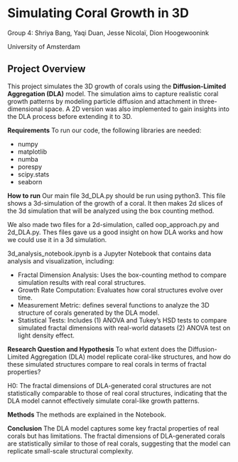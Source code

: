 # Simulating Coral Growth in 3D

Group 4:
Shriya Bang, Yaqi Duan, Jesse Nicolaï, Dion Hoogewoonink

University of Amsterdam

## Project Overview
This project simulates the 3D growth of corals using the **Diffusion-Limited Aggregation (DLA)** model. The simulation aims to capture realistic coral growth patterns by modeling particle diffusion and attachment in three-dimensional space. A 2D version was also implemented to gain insights into the DLA process before extending it to 3D.

**Requirements**
To run our code, the following libraries are needed:

- numpy
- matplotlib
- numba
- porespy
- scipy.stats
- seaborn

**How to run**
Our main file 3d_DLA.py should be run using python3. This file shows a 3d-simulation of the growth of a coral. It then makes 2d slices of the 3d simulation that will be analyzed using the box counting method.

We also made two files for a 2d-simulation, called oop_approach.py and 2d_DLA.py. Thes files gave us a good insight on how DLA works and how we could use it in a 3d simulation.

3d_analysis_notebook.ipynb is a Jupyter Notebook that contains data analysis and visualization, including:

- Fractal Dimension Analysis: Uses the box-counting method to compare simulation results with real coral structures.
- Growth Rate Computation: Evaluates how coral structures evolve over time.
- Measurement Metric: defines several functions to analyze the 3D structure of corals generated by the DLA model.
- Statistical Tests: Includes (1) ANOVA and Tukey’s HSD tests to compare simulated fractal dimensions with real-world datasets (2) ANOVA test on light density effect.

**Research Question and Hypothesis**
To what extent does the Diffusion-Limited Aggregation (DLA) model replicate coral-like structures, and how do these simulated structures compare to real corals in terms of fractal properties?

H0: The fractal dimensions of DLA-generated coral structures are not statistically comparable to those of real coral structures, indicating that the DLA model cannot effectively simulate coral-like growth patterns.

**Methods**
The methods are explained in the Notebook.

**Conclusion**
The DLA model captures some key fractal properties of real corals but has limitations. The fractal dimensions of DLA-generated corals are statistically similar to those of real corals, suggesting that the model can replicate small-scale structural complexity.
